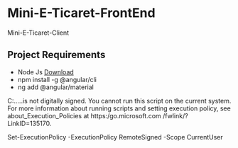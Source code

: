 # Mini-E-Ticaret-FrontEnd
 Mini-E-Ticaret-Client

## Project Requirements

- Node Js [Download](https://nodejs.org/en/download/) 
- npm install -g @angular/cli
- ng add @angular/material

 
C:\...\..is not digitally signed. You cannot run 
 this script on the current system. For more information about running scripts and setting execution policy, see about_Execution_Policies at https:/go.microsoft.com 
/fwlink/?LinkID=135170.

Set-ExecutionPolicy -ExecutionPolicy RemoteSigned -Scope CurrentUser

